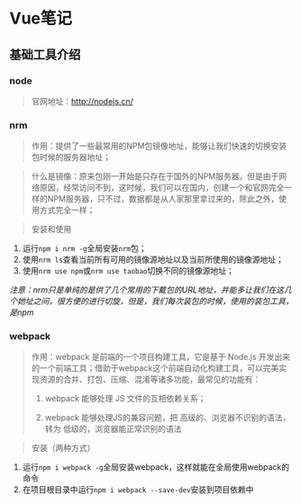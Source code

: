 # Vue笔记

## 基础工具介绍

### node

> 官网地址：http://nodejs.cn/

### nrm

> 作用：提供了一些最常用的NPM包镜像地址，能够让我们快速的切换安装包时候的服务器地址；

> 什么是镜像：原来包刚一开始是只存在于国外的NPM服务器，但是由于网络原因，经常访问不到，这时候，我们可以在国内，创建一个和官网完全一样的NPM服务器，只不过，数据都是从人家那里拿过来的，除此之外，使用方式完全一样；

> 安装和使用

1. 运行`npm i nrm -g`全局安装`nrm`包；
2. 使用`nrm ls`查看当前所有可用的镜像源地址以及当前所使用的镜像源地址；
3. 使用`nrm use npm`或`nrm use taobao`切换不同的镜像源地址；

*注意：nrm只是单纯的是供了几个常用的下戴包的URL地址，并能多让我们在这几个她址之间，很方便的进行切旋，但是，我们每次装包的时候，使用的装包工具，是npm*

### webpack

> 作用：webpack 是前端的一个项目构建工具，它是基于 Node.js 开发出来的一个前端工具；借助于webpack这个前端自动化构建工具，可以完美实现资源的合并、打包、压缩、混淆等诸多功能，最常见的功能有：
>
> 1. webpack 能够处理 JS 文件的互相依赖关系；
>
> 2. webpack 能够处理JS的兼容问题，把 高级的、浏览器不识别的语法，转为 低级的，浏览器能正常识别的语法

> 安装（两种方式）

1. 运行`npm i webpack -g`全局安装webpack，这样就能在全局使用webpack的命令
2. 在项目根目录中运行`npm i webpack --save-dev`安装到项目依赖中

